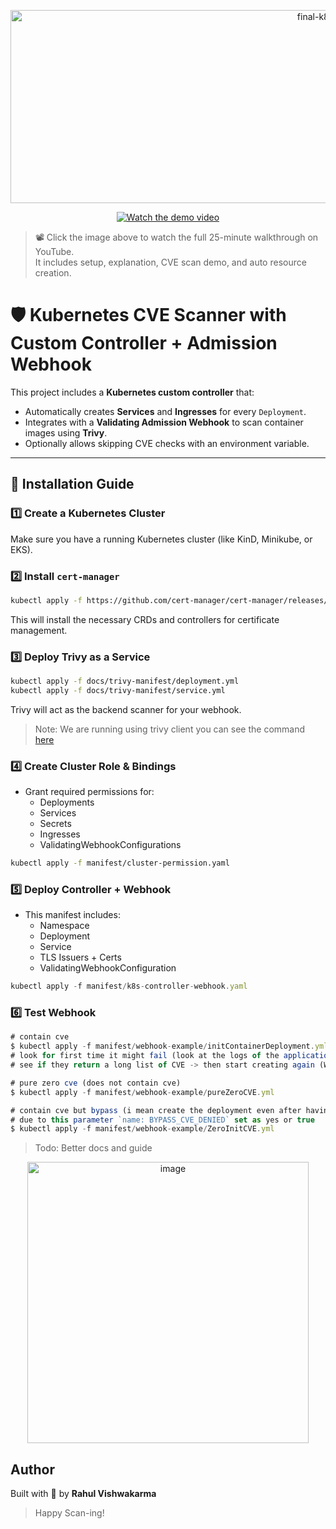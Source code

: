 <div align="center">
<p align="center">
<img width="960" height="309" alt="final-k8s" src="https://github.com/user-attachments/assets/e5ef535e-a07a-4cd5-9fbd-926a0c62cf39" />
</p>

[![Watch the demo video](https://github.com/user-attachments/assets/4ba51960-d9d2-4ac4-9272-c4ee3c5cf262)](https://www.youtube.com/watch?v=mAr62XBVbmg)
</div>

> 📽️ Click the image above to watch the full 25-minute walkthrough on YouTube.  
> It includes setup, explanation, CVE scan demo, and auto resource creation.


# 🛡️ Kubernetes CVE Scanner with Custom Controller + Admission Webhook

This project includes a **Kubernetes custom controller** that:
- Automatically creates **Services** and **Ingresses** for every `Deployment`.
- Integrates with a **Validating Admission Webhook** to scan container images using **Trivy**.
- Optionally allows skipping CVE checks with an environment variable.

---

## 🚀 Installation Guide

### 1️⃣ Create a Kubernetes Cluster

Make sure you have a running Kubernetes cluster (like KinD, Minikube, or EKS).


### 2️⃣ Install `cert-manager`

```bash
kubectl apply -f https://github.com/cert-manager/cert-manager/releases/download/v1.18.2/cert-manager.yaml
```
This will install the necessary CRDs and controllers for certificate management.

### 3️⃣ Deploy Trivy as a Service
```bash
kubectl apply -f docs/trivy-manifest/deployment.yml
kubectl apply -f docs/trivy-manifest/service.yml
```
Trivy will act as the backend scanner for your webhook.
> Note: We are running using trivy client you can see the command [here](https://github.com/aquasecurity/trivy/discussions/2119)

### 4️⃣ Create Cluster Role & Bindings
* Grant required permissions for:
    - Deployments
    - Services 
    - Secrets 
    - Ingresses 
    - ValidatingWebhookConfigurations
```bash
kubectl apply -f manifest/cluster-permission.yaml

```

### 5️⃣ Deploy Controller + Webhook
* This manifest includes:
    - Namespace
    - Deployment
    - Service
    - TLS Issuers + Certs
    - ValidatingWebhookConfiguration

```ts
kubectl apply -f manifest/k8s-controller-webhook.yaml
```
### 6️⃣ Test Webhook
```ts
# contain cve
$ kubectl apply -f manifest/webhook-example/initContainerDeployment.yml
# look for first time it might fail (look at the logs of the application (k8s-custom-controller) and 
# see if they return a long list of CVE -> then start creating again (Working on to optimize) 

# pure zero cve (does not contain cve) 
$ kubectl apply -f manifest/webhook-example/pureZeroCVE.yml

# contain cve but bypass (i mean create the deployment even after having CVE) 
# due to this parameter `name: BYPASS_CVE_DENIED` set as yes or true
$ kubectl apply -f manifest/webhook-example/ZeroInitCVE.yml
```
> Todo:
> Better docs and guide

<p align="center">
<img width="450" height="450" alt="image" src="https://github.com/user-attachments/assets/92fe17a5-bffe-469d-beb3-0769bb85d4a5" />
</p>

## Author

Built with 💙 by **Rahul Vishwakarma**

> Happy Scan-ing!
